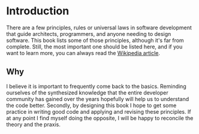 # Introduction

There are a few principles, rules or universal laws in software development that guide architects, programmers, and anyone needing to design software.
This book lists some of those principles, although it's far from complete.
Still, the most important one should be listed here, and if you want to learn more, you can always read the [Wikipedia article](https://en.wikipedia.org/wiki/Software_design_principles).

## Why

I believe it is important to frequently come back to the basics.
Reminding ourselves of the synthesized knowledge that the entire developer community has gained over the years hopefully will help us to understand the code better.
Secondly, by designing this book I hope to get some practice in writing good code and applying and revising these principles.
If at any point I find myself doing the opposite, I will be happy to reconcile the theory and the praxis.
